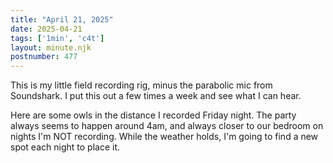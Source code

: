 ```yaml
---
title: "April 21, 2025"
date: 2025-04-21
tags: ['1min', 'c4t']
layout: minute.njk
postnumber: 477
---
```

This is my little field recording rig, minus the parabolic mic from Soundshark. I put this out a few times a week and see what I can hear.

Here are some owls in the distance I recorded Friday night. The party always seems to happen around 4am, and always closer to our bedroom on nights I'm NOT recording. While the weather holds, I'm going to find a new spot each night to place it.  